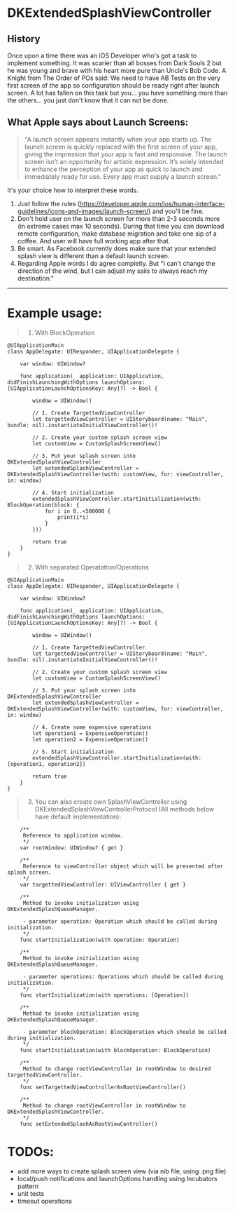 # DKExtendedSplashViewController

## History

Once upon a time there was an iOS Developer who's got a task to implement something. It was scarier than all bosses from Dark Souls 2 but he was young and brave with his heart more pure than Uncle's Bob Code. 
A Knight from The Order of POs said:
We need to have AB Tests on the very first screen of the app so configuration should be ready right after launch screen. A lot has fallen on this task but you... you have something more than the others... you just don't know that it can not be done.

## What Apple says about Launch Screens:

> "A launch screen appears instantly when your app starts up. The launch screen is quickly replaced with the first screen of your app, giving the impression that your app is fast and responsive. The launch screen isn’t an opportunity for artistic expression. It’s solely intended to enhance the perception of your app as quick to launch and immediately ready for use. Every app must supply a launch screen."

It's your choice how to interpret these words. 
1. Just follow the rules (https://developer.apple.com/ios/human-interface-guidelines/icons-and-images/launch-screen/) and you'll be fine. 
2. Don't hold user on the launch screen for more than 2-3 seconds more (in extreme cases max 10 seconds). During that time you can download remote configuration, make database migration and take one sip of a coffee. And user will have full working app after that. 
3. Be smart. As Facebook currently does make sure that your extended splash view is different than a default launch screen. 
4. Regarding Apple words I do agree completly. But "I can't change the direction of the wind, but I can adjust my sails to always reach my destination."

------------------------------

# Example usage:

> 1. With BlockOperation

```
@UIApplicationMain
class AppDelegate: UIResponder, UIApplicationDelegate {

    var window: UIWindow?

    func application(_ application: UIApplication, didFinishLaunchingWithOptions launchOptions: [UIApplicationLaunchOptionsKey: Any]?) -> Bool {
        
        window = UIWindow()
        
        // 1. Create TargettedViewController
        let targettedViewController = UIStoryboard(name: "Main", bundle: nil).instantiateInitialViewController()!

        // 2. Create your custom splash screen view
        let customView = CustomSplashScreenView()
        
        // 3. Put your splash screen into DKExtendedSplashViewController
        let extendedSplashViewController = DKExtendedSplashViewController(with: customView, for: viewController, in: window)
        
        // 4. Start initialization 
        extendedSplashViewController.startInitialization(with: BlockOperation(block: {
            for i in 0..<500000 {
                print(i*i)
            }
        }))
        
        return true
    }
}
```

> 2. With separated Operatation/Operations

```
@UIApplicationMain
class AppDelegate: UIResponder, UIApplicationDelegate {

    var window: UIWindow?

    func application(_ application: UIApplication, didFinishLaunchingWithOptions launchOptions: [UIApplicationLaunchOptionsKey: Any]?) -> Bool {
        
        window = UIWindow()
        
        // 1. Create TargettedViewController
        let targettedViewController = UIStoryboard(name: "Main", bundle: nil).instantiateInitialViewController()!

        // 2. Create your custom splash screen view
        let customView = CustomSplashScreenView()
        
        // 3. Put your splash screen into DKExtendedSplashViewController
        let extendedSplashViewController = DKExtendedSplashViewController(with: customView, for: viewController, in: window)
        
        // 4. Create some expensive operations
        let operation1 = ExpensiveOperation()
        let operation2 = ExpensiveOperation()
        
        // 5. Start initialization 
        extendedSplashViewController.startInitialization(with: [operation1, operation2])
        
        return true
    }
}
```
> 3. You can also create own SplashViewController using DKExtendedSplashViewControllerProtocol (All methods below have default implementation):
```
    /**
     Reference to application window.
     */
    var rootWindow: UIWindow? { get }
    
    /**
     Reference to viewController object which will be presented after splash screen.
     */
    var targettedViewController: UIViewController { get }
    
    /**
     Method to invoke initialization using DKExtendedSplashQueueManager.
     
     - parameter operation: Operation which should be called during initialization.
     */
    func startInitialization(with operation: Operation)
    
    /**
     Method to invoke initialization using DKExtendedSplashQueueManager.
     
     - parameter operations: Operations which should be called during initialization.
     */
    func startInitialization(with operations: [Operation])
    
    /**
     Method to invoke initialization using DKExtendedSplashQueueManager.
     
     - parameter blockOperation: BlockOperation which should be called during initialization.
     */
    func startInitialization(with blockOperation: BlockOperation)
    
    /**
     Method to change rootViewController in rootWindow to desired targettedViewController.
     */
    func setTargettedViewControllerAsRootViewController()
    
    /**
     Method to change rootViewController in rootWindow to DKExtendedSplashViewController.
     */
    func setExtendedSplashAsRootViewController()
```

# TODOs:
- add more ways to create splash screen view (via nib file, using .png file)
- local/push notifications and launchOptions handling using Incubators pattern
- unit tests
- timeout operations
